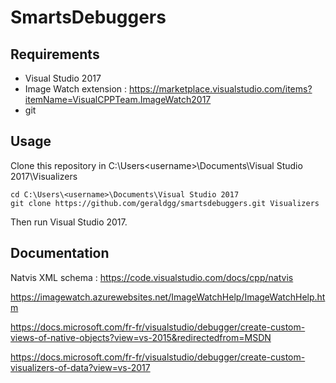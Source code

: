 # SmartsDebuggers

## Requirements
  - Visual Studio 2017
  - Image Watch extension : https://marketplace.visualstudio.com/items?itemName=VisualCPPTeam.ImageWatch2017
  - git

## Usage

Clone this repository in C:\Users\<username>\Documents\Visual Studio 2017\Visualizers

```
cd C:\Users\<username>\Documents\Visual Studio 2017
git clone https://github.com/geraldgg/smartsdebuggers.git Visualizers
```

Then run Visual Studio 2017.

## Documentation

Natvis XML schema : https://code.visualstudio.com/docs/cpp/natvis

https://imagewatch.azurewebsites.net/ImageWatchHelp/ImageWatchHelp.htm

https://docs.microsoft.com/fr-fr/visualstudio/debugger/create-custom-views-of-native-objects?view=vs-2015&redirectedfrom=MSDN

https://docs.microsoft.com/fr-fr/visualstudio/debugger/create-custom-visualizers-of-data?view=vs-2017
